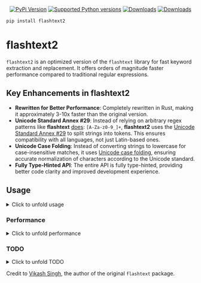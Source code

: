 <div align="center">
    
  <a href="https://pypi.org/project/flashtext2">![PyPi Version](https://badge.fury.io/py/flashtext2.svg)</a>
  <a href="https://pypi.org/project/flashtext2">![Supported Python versions](https://img.shields.io/pypi/pyversions/flashtext2.svg?color=%2334D058)</a>
  <a href="https://pepy.tech/project/flashtext2">![Downloads](https://static.pepy.tech/badge/flashtext2)</a>
  <a href="https://pepy.tech/project/flashtext2">![Downloads](https://static.pepy.tech/badge/flashtext2/month)</a>
    
</div>

```sh
pip install flashtext2
```

# flashtext2

`flashtext2` is an optimized version of the `flashtext` library for fast keyword extraction and replacement. 
It offers orders of magnitude faster performance compared to traditional regular expressions.

## Key Enhancements in flashtext2

- **Rewritten for Better Performance**: Completely rewritten in Rust, making it approximately 3-10x faster than the original version.
- **Unicode Standard Annex #29**: Instead of relying on arbitrary regex patterns like **flashtext** 
[does](https://github.com/vi3k6i5/flashtext/blob/b316c7e9e54b6b4d078462b302a83db85f884a94/flashtext/keyword.py#L13): `[A-Za-z0-9_]+`, 
**flashtext2** uses the [Unicode Standard Annex #29](https://www.unicode.org/reports/tr29/) to split strings into tokens. 
This ensures compatibility with all languages, not just Latin-based ones.
- **Unicode Case Folding**: Instead of converting strings to lowercase for case-insensitive matches, it uses 
[Unicode case folding](https://www.w3.org/TR/charmod-norm/#definitionCaseFolding), ensuring accurate normalization 
of characters according to the Unicode standard.
- **Fully Type-Hinted API**: The entire API is fully type-hinted, providing better code clarity and improved development experience.


## Usage


<details>
  <summary>Click to unfold usage</summary>

### Keyword Extraction

```python
from flashtext2 import KeywordProcessor

kp = KeywordProcessor(case_sensitive=False)

kp.add_keyword('Python')
kp.add_keyword('flashtext')
kp.add_keyword('program')

text = "I love programming in Python and using the flashtext library."

keywords_found = kp.extract_keywords(text)
print(keywords_found)
# Output: ['Python', 'flashtext']

keywords_found = kp.extract_keywords_with_span(text)
print(keywords_found)
# Output: [('Python', 22, 28), ('flashtext', 43, 52)]
```

### Keyword Replacement

```python
from flashtext2 import KeywordProcessor

kp = KeywordProcessor(case_sensitive=False)

kp.add_keyword('Java', 'Python')
kp.add_keyword('regex', 'flashtext')

text = "I love programming in Java and using the regex library."
new_text = kp.replace_keywords(text)

print(new_text)
# Output: "I love programming in Python and using the flashtext library."
```

### Case Sensitivity

You can configure the `KeywordProcessor` to handle case sensitivity according to your needs.

```python
from flashtext2 import KeywordProcessor

text = 'abc aBc ABC'

kp = KeywordProcessor(case_sensitive=True)
kp.add_keyword('aBc')

print(kp.extract_keywords(text))
# Output: ['aBc']

kp = KeywordProcessor(case_sensitive=False)
kp.add_keyword('aBc')

print(kp.extract_keywords(text))
# Output: ['aBc', 'aBc', 'aBc']
```

### Other Examples

Overlapping keywords (returns the longest sequence)
```python
from flashtext2 import KeywordProcessor

kp = KeywordProcessor(case_sensitive=True)
kp.add_keyword('machine')
kp.add_keyword('machine learning')

text = "machine learning is a subset of artificial intelligence"
print(kp.extract_keywords(text))
# Output: ['machine learning']
```

Case folding
```python
from flashtext2 import KeywordProcessor

kp = KeywordProcessor(case_sensitive=False)
kp.add_keywords_from_iter(["flour", "Maße", "ᾲ στο διάολο"])

text = "ﬂour, MASSE, ὰι στο διάολο"
print(kp.extract_keywords(text))
# Output: ['flour', 'Maße', 'ᾲ στο διάολο']
```
</details>


### Performance

<details>
  <summary>
  Click to unfold performance
  </summary>

Extracting keywords is usually 2.5-3x faster, and for replacing them its about 10x.  
There is still room to optimize the code and improve performance.   
You can find the benchmarks [here](https://github.com/shner-elmo/FlashText2.0/tree/master/benchmarks), 

![Image](benchmarks/extract-keywords.png)

![Image](benchmarks/replace-keywords.png)

The words have on average 6 characters, and a sentence has 10k words, so the length is 60k.
</details>


### TODO

<details>
  <summary>
  Click to unfold TODO
  </summary>

* Add multiple ways of normalizing strings: simple case folding, full case folding, and locale-aware folding
* Remove all clones in src code
</details>

Credit to [Vikash Singh](https://github.com/vi3k6i5/), the author of the original `flashtext` package.
